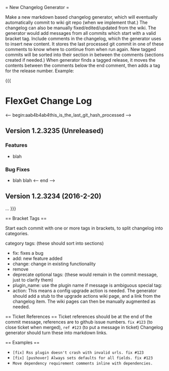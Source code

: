= New Changelog Generator =

Make a new markdown based changelog generator, which will eventually automatically commit to wiki git repo (when we implement that.) The changelog can also be manually fixed/edited/updated from the wiki. The generator would add messages from all commits which start with a valid bracket tag. Include comments in the changelog, which the generator uses to insert new content. It stores the last processed git commit in one of these comments to know where to continue from when run again. New tagged commits will be sorted into their section in between the comments (sections created if needed.) When generator finds a tagged release, it moves the contents between the comments below the end comment, then adds a tag for the release number. Example:

{{{
# FlexGet Change Log
<-- begin:aab4b4ab4this_is_the_last_git_hash_processed -->
## Version 1.2.3235 (Unreleased)
### Features
* blah
### Bug Fixes
* blah blah
<-- end -->
## Version 1.2.3234 (2016-2-20)
...
}}}


== Bracket Tags ==

Start each commit with one or more tags in brackets, to split changelog into categories.

category tags: (these should sort into sections)
* fix: fixes a bug
* add: new feature added
* change: change in existing functionality
* remove
* deprecate
optional tags: (these would remain in the commit message, just to clarify them)
* plugin_name: use the plugin name if message is ambiguous
special tag:
* action: This means a config upgrade action is needed. The generator should add a stub to the upgrade actions wiki page, and a link from the changelog item. The wiki pages can then be manually augmented as needed.

== Ticket References ==
Ticket references should be at the end of the commit message, references are to github issue numbers. `fix #123` (to close ticket when merged), `ref #123` (to put a message in ticket) Changelog generator should turn these into markdown links.

== Examples ==

* `[fix] Rss plugin doesn't crash with invalid urls. fix #123`
* `[fix] [pushover] Always sets defaults for all fields. fix #123`
* `Move dependency requirement comments inline with dependencies.`